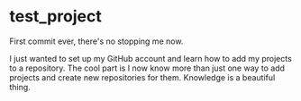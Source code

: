 test_project
============

First commit ever, there's no stopping me now.

I just wanted to set up my GitHub account and learn how to add my projects to a repository. The cool part is I now
know more than just one way to add projects and create new repositories for them. Knowledge is a beautiful thing.
